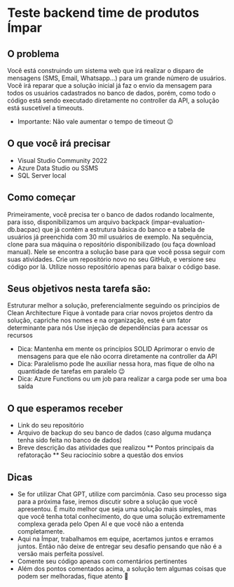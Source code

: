 # Teste backend time de produtos Ímpar

## O problema
Você está construindo um sistema web que irá realizar o disparo de mensagens (SMS, Email, Whatsapp...) para um grande número de usuários. Você irá reparar que a solução inicial já faz o envio da mensagem para todos os usuários cadastrados no banco de dados, porém, como todo o código está sendo executado diretamente no controller da API, a solução está suscetível a timeouts.
- Importante: Não vale aumentar o tempo de timeout 😉

## O que você irá precisar
* Visual Studio Community 2022
* Azure Data Studio ou SSMS
* SQL Server local

## Como começar
Primeiramente, você precisa ter o banco de dados rodando localmente, para isso, disponibilizamos um arquivo backpack (impar-evaluation-db.bacpac) que já contém a estrutura básica do banco e a tabela de usuários já preenchida com 30 mil usuários de exemplo.
Na sequência, clone para sua máquina o repositório disponibilizado (ou faça download manual). Nele se encontra a solução base para que você possa seguir com suas atividades.
Crie um repositório novo no seu GitHub, e versione seu código por lá. Utílize nosso repositório apenas para baixar o código base.

## Seus objetivos nesta tarefa são: 
Estruturar melhor a solução, preferencialmente seguindo os principios de Clean Architecture
Fique à vontade para criar novos projetos dentro da solução, capriche nos nomes e na organização, este é um fator determinante para nós
Use injeção de dependências para acessar os recursos
* Dica: Mantenha em mente os princípios SOLID
Aprimorar o envio de mensagens para que ele não ocorra diretamente na controller da API
* Dica: Paralelismo pode lhe auxiliar nessa hora, mas fique de olho na quantidade de tarefas em paralelo 😉
* Dica: Azure Functions ou um job para realizar a carga pode ser uma boa saída


## O que esperamos receber
* Link do seu repositório
* Arquivo de backup do seu banco de dados (caso alguma mudança tenha sido feita no banco de dados)
* Breve descrição das atividades que realizou
** Pontos principais da refatoração
** Seu raciocínio sobre a questão dos envios


## Dicas
* Se for utilizar Chat GPT, utilize com parcimônia. Caso seu processo siga para a próxima fase, iremos discutir sobre a solução que você apresentou. É muito melhor que seja uma solução mais simples, mas que você tenha total conhecimento, do que uma solução extremamente complexa gerada pelo Open AI e que você não a entenda completamente.
* Aqui na Ímpar, trabalhamos em equipe, acertamos juntos e erramos juntos. Então não deixe de entregar seu desafio pensando que não é a versão mais perfeita possível. 
* Comente seu código apenas com comentários pertinentes
* Além dos pontos comentados acima, a solução tem algumas coisas que podem ser melhoradas, fique atento 🙂
